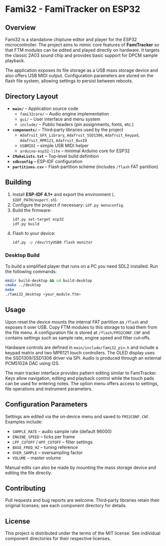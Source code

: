 # Fami32 - FamiTracker on ESP32

## Overview
Fami32 is a standalone chiptune editor and player for the ESP32 microcontroller. The project aims to mimic core features of **FamiTracker** so that FTM modules can be edited and played directly on hardware. It targets the classic 2A03 sound chip and provides basic support for DPCM sample playback.

The application exposes its file storage as a USB mass storage device and also offers USB MIDI output. Configuration parameters are stored on the flash file system, allowing settings to persist between reboots.

## Directory Layout
- **`main/`** – Application source code
  - `fami32core/` – Audio engine implementation
  - `gui/` – User interface and menu system
  - `include/` – Public headers (pin assignments, fonts, etc.)
- **`components/`** – Third‑party libraries used by the project
  - `Adafruit_GFX_Library`, `Adafruit_SSD1306`, `Adafruit_Keypad`, `Adafruit_MPR121`, `Adafruit_BusIO`
  - `USBMIDI` – simple USB MIDI helper
  - `arduino-esp32-lite` – minimal Arduino core for ESP32
- **`CMakeLists.txt`** – Top‑level build definition
- **`sdkconfig`** – ESP‑IDF configuration
- **`partitions.csv`** – Flash partition scheme (includes `/flash` FAT partition)

## Building
1. Install **ESP‑IDF 4.1+** and export the environment (`. $IDF_PATH/export.sh`).
2. Configure the project if necessary: `idf.py menuconfig`.
3. Build the firmware:
   ```bash
   idf.py set-target esp32
   idf.py build
   ```
4. Flash to your device:
   ```bash
   idf.py -p /dev/ttyUSB0 flash monitor
   ```

### Desktop Build
To build a simplified player that runs on a PC you need SDL2 installed.
Run the following commands:
```bash
mkdir build-desktop && cd build-desktop
cmake ../desktop
make
./fami32_desktop <your_module.ftm>
```

## Usage
Upon reset the device mounts the internal FAT partition as `/flash` and exposes it over USB. Copy FTM modules to this storage to load them from the file menu. A configuration file is stored at `/flash/FM32CONF.CNF` and contains settings such as sample rate, engine speed and filter cut‑offs.

Hardware controls are defined in `main/include/fami32_pin.h` and include a keypad matrix and two MPR121 touch controllers. The OLED display uses the SSD1309/SSD1306 driver via SPI. Audio is produced through an external PCM5102A DAC using I2S.

The main tracker interface provides pattern editing similar to FamiTracker. Keys allow navigation, editing and playback control while the touch pads can be used for entering notes. The option menu offers access to settings, file operations and instrument parameters.

## Configuration Parameters
Settings are edited via the on‑device menu and saved to `FM32CONF.CNF`. Examples include:
- `SAMPLE_RATE` – audio sample rate (default 96000)
- `ENGINE_SPEED` – ticks per frame
- `LPF_CUTOFF` / `HPF_CUTOFF` – filter settings
- `BASE_FREQ_HZ` – tuning reference
- `OVER_SAMPLE` – oversampling factor
- `VOLUME` – master volume

Manual edits can also be made by mounting the mass storage device and editing the file directly.

## Contributing
Pull requests and bug reports are welcome. Third‑party libraries retain their original licenses; see each component directory for details.

## License
This project is distributed under the terms of the MIT license. See individual component directories for their respective licenses.
